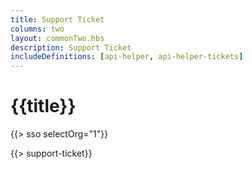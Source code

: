 ```yaml
---
title: Support Ticket
columns: two
layout: commonTwo.hbs
description: Support Ticket
includeDefinitions: [api-helper, api-helper-tickets]
---
```


# {{title}}

{{> sso selectOrg="1"}}

{{> support-ticket}}
